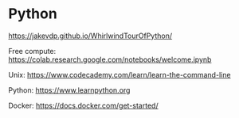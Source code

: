 # Python

https://jakevdp.github.io/WhirlwindTourOfPython/
 
Free compute: https://colab.research.google.com/notebooks/welcome.ipynb

Unix: https://www.codecademy.com/learn/learn-the-command-line

Python: https://www.learnpython.org

Docker: https://docs.docker.com/get-started/


